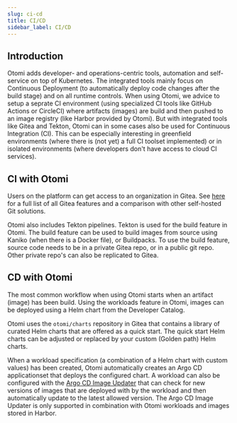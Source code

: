 ```yaml
---
slug: ci-cd
title: CI/CD
sidebar_label: CI/CD
---
```


## Introduction

Otomi adds developer- and operations-centric tools, automation and self-service on top of Kubernetes. The integrated tools mainly focus on Continuous Deployment  (to automatically deploy code changes after the build stage) and on all runtime controls. When using Otomi, we advice to setup a seprate CI environment (using specialized CI tools like GitHub Actions or CircleCI) where artifacts (images) are build and then pushed to an image registry (like Harbor provided by Otomi). But with integrated tools like Gitea and Tekton, Otomi can in some cases also be used for Continuous Integration (CI). This can be especially interesting in greenfield environments (where there is (not yet) a full CI toolset implemented) or in isolated environments (where developers don't have access to cloud CI services).

## CI with Otomi

Users on the platform can get access to an organization in Gitea. See [here](https://docs.gitea.io/en-us/comparison/) for a full list of all Gitea features and a comparison with other self-hosted Git solutions.

Otomi also includes Tekton pipelines. Tekton is used for the build feature in Otomi. The build feature can be used to build images from source using Kaniko (when there is a Docker file), or Buildpacks. To use the build feature, source code needs to be in a private Gitea repo, or in a public git repo. Other private repo's can also be replicated to Gitea.

## CD with Otomi

The most common workflow when using Otomi starts when an artifact (image) has been build. Using the workloads feature in Otomi, images can be deployed using a Helm chart from the Developer Catalog.

Otomi uses the `otomi/charts` repository in Gitea that contains a library of curated Helm charts that are offered as a quick start. The quick start Helm charts can be adjusted or replaced by your custom (Golden path) Helm charts.

When a workload specification (a combination of a Helm chart with custom values) has been created, Otomi automatically creates an Argo CD applicationset that deploys the configured chart. A workload can also be configured with the [Argo CD Image Updater](https://argocd-image-updater.readthedocs.io/en/stable/) that can check for new versions of images that are deployed with by the workload and then automatically update to the latest allowed version. The Argo CD Image Updater is only supported in combination with Otomi workloads and images stored in Harbor.
